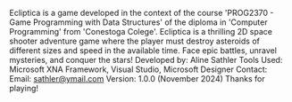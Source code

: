 Ecliptica is a game developed in the context of the course 'PROG2370 - Game Programming with Data Structures' of the diploma in 'Computer Programming' from 'Conestoga Colege'.
Ecliptica is a thrilling 2D space shooter adventure game where the player must destroy asteroids of different sizes and speed in the available time. Face epic battles, unravel mysteries, and conquer the stars!
Developed by: Aline Sathler
Tools Used: Microsoft XNA Framework, Visual Studio, Microsoft Designer
Contact: Email: sathler@ymail.com
Version: 1.0.0 (November 2024)
Thanks for playing!
